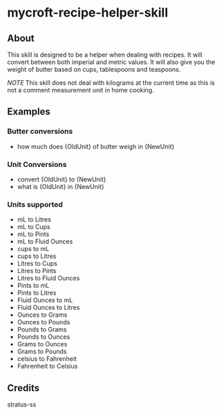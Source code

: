 # mycroft-recipe-helper-skill


## About
This skill is designed to be a helper when dealing with recipes. It will convert between both imperial and metric values. It will also give you the weight of butter based on cups, tablespoons and teaspoons.

*NOTE* This skill does not deal with kilograms at the current time as this is not a comment measurement unit in home cooking.

## Examples

### Butter conversions
* how much does {OldUnit} of butter weigh in {NewUnit}

### Unit Conversions
* convert {OldUnit} to {NewUnit}
* what is {OldUnit} in {NewUnit}

### Units supported

* mL to Litres
* mL to Cups
* mL to Pints
* mL to Fluid Ounces
* cups to mL
* cups to Litres
* Litres to Cups
* Litres to Pints
* Litres to Fluid Ounces
* Pints to mL
* Pints to Litres
* Fluid Ounces to mL
* Fluid Ounces to Litres
* Ounces to Grams
* Ounces to Pounds
* Pounds to Grams
* Pounds to Ounces
* Grams to Ounces
* Grams to Pounds
* celsius to Fahrenheit
* Fahrenheit to Celsius


## Credits
stratus-ss
